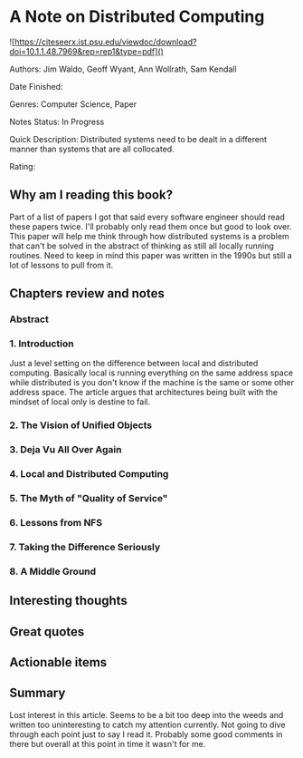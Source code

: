 # A Note on Distributed Computing
![https://citeseerx.ist.psu.edu/viewdoc/download?doi=10.1.1.48.7969&rep=rep1&type=pdf]()

Authors: Jim Waldo, Geoff Wyant, Ann Wollrath, Sam Kendall

Date Finished: 

Genres: Computer Science, Paper

Notes Status: In Progress

Quick Description: Distributed systems need to be dealt in a different manner than systems that are all collocated.

Rating: 


## Why am I reading this book?
Part of a list of papers I got that said every software engineer should read these papers twice. I'll probably only read them once but good to look over. This paper will help me think through how distributed systems is a problem that can't be solved in the abstract of thinking as still all locally running routines. Need to keep in mind this paper was written in the 1990s but still a lot of lessons to pull from it.

## Chapters review and notes
### Abstract

### 1. Introduction
Just a level setting on the difference between local and distributed computing. Basically local is running everything on the same address space while distributed is you don't know if the machine is the same or some other address space. The article argues that architectures being built with the mindset of local only is destine to fail.

### 2. The Vision of Unified Objects

### 3. Deja Vu All Over Again

### 4. Local and Distributed Computing

### 5. The Myth of "Quality of Service"

### 6. Lessons from NFS

### 7. Taking the Difference Seriously

### 8. A Middle Ground

## Interesting thoughts


## Great quotes


## Actionable items


## Summary
Lost interest in this article. Seems to be a bit too deep into the weeds and written too uninteresting to catch my attention currently. Not going to dive through each point just to say I read it. Probably some good comments in there but overall at this point in time it wasn't for me.
